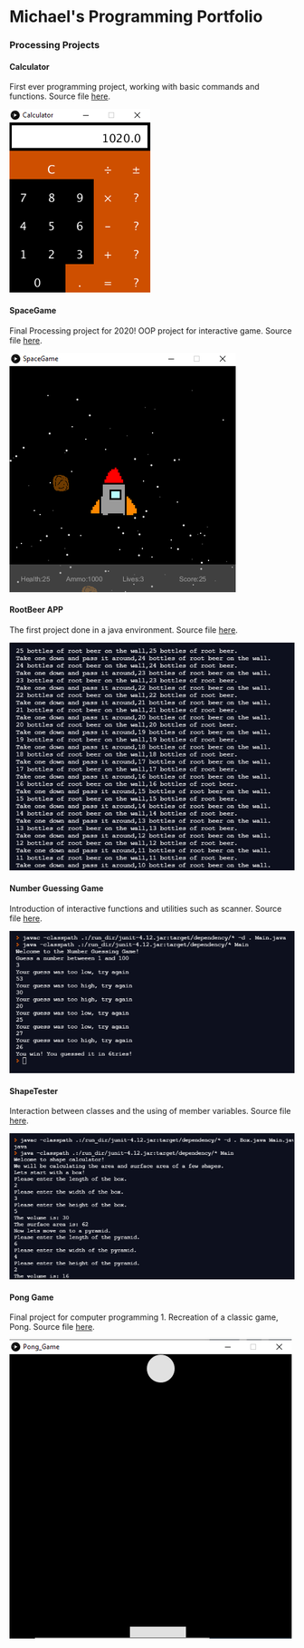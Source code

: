 # Michael's Programming Portfolio

### Processing Projects

#### Calculator
First ever programming project, working with basic commands and functions. Source file [here](https://github.com/michaelxcw/ProgrammingPortfolio/tree/gh-pages/src/Calculator).

![Calculator](https://github.com/michaelxcw/ProgrammingPortfolio/blob/gh-pages/images/CalcProject.PNG?raw=true)

#### SpaceGame
Final Processing project for 2020! OOP project for interactive game. Source file [here](https://github.com/michaelxcw/ProgrammingPortfolio/tree/gh-pages/src/SpaceGame).

![SpaceGame](https://github.com/michaelxcw/ProgrammingPortfolio/blob/gh-pages/images/spacegame.PNG?raw=true)

#### RootBeer APP
The first project done in a java environment. Source file [here](https://github.com/michaelxcw/ProgrammingPortfolio/blob/gh-pages/src/RootBeer%20APP/Main.java).

![RootBeer APP](https://github.com/michaelxcw/ProgrammingPortfolio/blob/gh-pages/images/rootbeerapp.PNG?raw=true)

#### Number Guessing Game
Introduction of interactive functions and utilities such as scanner. Source file [here](https://github.com/michaelxcw/ProgrammingPortfolio/blob/gh-pages/src/Number%20Guessing%20Game/numberGuessingGame.java).

![Number Guessing Game](https://github.com/michaelxcw/ProgrammingPortfolio/blob/gh-pages/images/number%20guess%20game.PNG?raw=true)

#### ShapeTester
Interaction between classes and the using of member variables. Source file [here](https://github.com/michaelxcw/ProgrammingPortfolio/tree/gh-pages/src/ShapeTester).

![ShapeTester](https://github.com/michaelxcw/ProgrammingPortfolio/blob/gh-pages/images/ShapeTester.PNG?raw=true)

#### Pong Game
Final project for computer programming 1. Recreation of a classic game, Pong. Source file [here](https://github.com/michaelxcw/Pong-Game).

![Pong Game](https://github.com/michaelxcw/ProgrammingPortfolio/blob/gh-pages/images/pong.PNG?raw=true)
